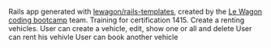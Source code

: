 Rails app generated with [lewagon/rails-templates](https://github.com/lewagon/rails-templates), created by the [Le Wagon coding bootcamp](https://www.lewagon.com) team.
Training for certification 1415. Create a renting vehicles.
User can create a vehicle, edit, show one or all and delete
User can rent his vehivle
User can book another vehicle
